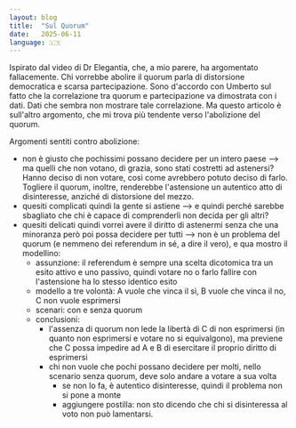 ```yaml
---
layout: blog
title:  "Sul Quorum"
date:   2025-06-11
language: 🇮🇹
---
```


Ispirato dal video di Dr Elegantia, che, a mio parere, ha argomentato fallacemente.
Chi vorrebbe abolire il quorum parla di distorsione democratica e scarsa partecipazione.
Sono d'accordo con Umberto sul fatto che la correlazione tra quorum e partecipazione va dimostrata con i dati. Dati che sembra non mostrare tale correlazione.
Ma questo articolo è sull'altro argomento, che mi trova più tendente verso l'abolizione del quorum.

Argomenti sentiti contro abolizione:
- non è giusto che pochissimi possano decidere per un intero paese --> ma quelli che non votano, di grazia, sono stati costretti ad astenersi? Hanno deciso di non votare, così come avrebbero potuto deciso di farlo. Togliere il quorum, inoltre, renderebbe l'astensione un autentico atto di disinteresse, anziché di distorsione del mezzo.
- quesiti complicati quindi la gente si astiene --> e quindi perché sarebbe sbagliato che chi è capace di comprenderli non decida per gli altri? 
- quesiti delicati quindi vorrei avere il diritto di astenermi senza che una minoranza però poi possa decidere per tutti --> non è un problema del quorum (e nemmeno dei referendum in sé, a dire il vero), e qua mostro il modellino:
	- assunzione: il referendum è sempre una scelta dicotomica tra un esito attivo e uno passivo, quindi votare no o farlo fallire con l'astensione ha lo stesso identico esito
	- modello a tre volontà: A vuole che vinca il sì, B vuole che vinca il no, C non vuole esprimersi
	- scenari: con e senza quorum
	- conclusioni:
		- l'assenza di quorum non lede la libertà di C di non esprimersi (in quanto non esprimersi e votare no si equivalgono), ma previene che C possa impedire ad A e B di esercitare il proprio diritto di esprimersi
		- chi non vuole che pochi possano decidere per molti, nello scenario senza quorum, deve solo andare a votare a sua volta
			- se non lo fa, è autentico disinteresse, quindi il problema non si pone a monte
			- aggiungere postilla: non sto dicendo che chi si disinteressa al voto non può lamentarsi.